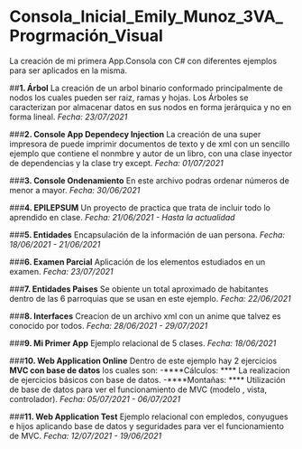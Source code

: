 # Consola_Inicial_Emily_Munoz_3VA_Progrmación_Visual
La creación de mi primera App.Consola con C# con diferentes ejemplos para ser aplicados en la misma.

##****1. Árbol****
La creación de un arbol binario conformado principalmente de nodos los cuales pueden ser raiz, ramas y hojas.
Los Árboles se caracterizan por almacenar datos en sus nodos en forma jerárquica y no en forma lineal.
*Fecha: 23/07/2021*


###****2. Console App Dependecy Injection****
La creación de una super impresora de puede imprimir documentos de texto y de xml con un sencillo ejemplo que contiene el nonmbre y autor de un libro, con una clase inyector de dependencias y la clase try except.
*Fecha: 01/07/2021*


###****3. Console Ondenamiento****
En este archivo podras ordenar números de menor a mayor.
*Fecha: 30/06/2021*


###****4. EPILEPSUM****
Un proyecto de practica que trata de incluir todo lo aprendido en clase.
*Fecha: 21/06/2021  -  Hasta la actualidad*


###****5. Entidades****
Encapsulación de la información de uan persona.
*Fecha: 18/06/2021  -  21/06/2021*


###****6. Examen Parcial****
Aplicación de los elementos estudiados en un examen.
*Fecha: 23/07/2021*


###****7. Entidades Paises****
Se obiente un total aproximado de habitantes dentro de las 6 parroquias que se usan en este ejemplo.
*Fecha: 22/06/2021*


###****8. Interfaces****
Creacion de un archivo xml con un anime que talvez es conocido por todos.
*Fecha: 28/06/2021  -  29/07/2021*


###****9. Mi Primer App****
Ejemplo relacional de 5 clases.
*Fecha: 18/06/2021*


###****10. Web Application Online****
Dentro de este ejemplo hay 2 ejercicios ****MVC con base de datos**** los cuales son:
-****Cálculos: **** La realizacion de ejercicios básicos con base de datos.
-****Montañas: **** Utilización de base de datos para ver el funcionamiento de MVC (modelo , vista, controlador).
*Fecha: 05/07/2021  -  06/07/2021*


###****11. Web Application Test****
Ejemplo relacional con empledos, conyugues e hijos aplicando base de datos y seguridades para ver el funcionamiento de MVC.
*Fecha: 12/07/2021  -  19/06/2021*
